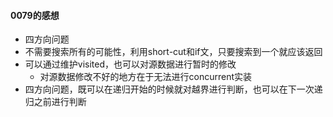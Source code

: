 #### 0079的感想
- 四方向问题
- 不需要搜索所有的可能性，利用short-cut和if文，只要搜索到一个就应该返回
- 可以通过维护visited，也可以对源数据进行暂时的修改
  - 对源数据修改不好的地方在于无法进行concurrent实装
- 四方向问题，既可以在递归开始的时候就对越界进行判断，也可以在下一次递归之前进行判断
